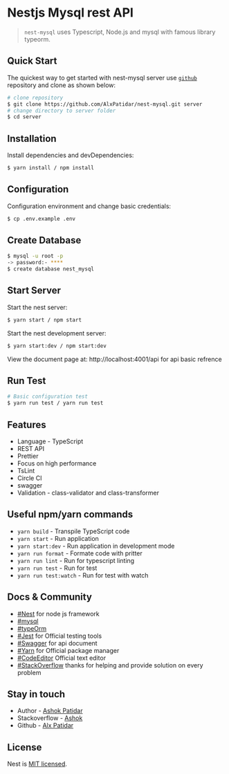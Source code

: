 # Nestjs Mysql rest API

 > `nest-mysql` uses Typescript, Node.js and mysql with famous library typeorm.


## Quick Start

  The quickest way to get started with nest-mysql server use [`github`](https://github.com/AlxPatidar/nest-mysql.git) repository and clone as shown below:

```bash
# clone repository
$ git clone https://github.com/AlxPatidar/nest-mysql.git server
# change directory to server folder
$ cd server
```
## Installation
Install dependencies and devDependencies:
```bash
$ yarn install / npm install
```
## Configuration
Configuration environment and change basic credentials:
```bash
$ cp .env.example .env
```
## Create Database
```bash
$ mysql -u root -p
-> password:- ****
$ create database nest_mysql
```

## Start Server

Start the nest server:
```bash
$ yarn start / npm start
```
Start the nest development server:

```bash
$ yarn start:dev / npm start:dev
```
  
  View the document page at: http://localhost:4001/api for api basic refrence

## Run Test
  
```bash
# Basic configuration test
$ yarn run test / yarn run test
```

## Features
  * Language - TypeScript
  * REST API
  * Prettier
  * Focus on high performance
  * TsLint
  * Circle CI
  * swagger
  * Validation - class-validator and class-transformer

## Useful npm/yarn commands

  * `yarn build` - Transpile TypeScript code
  * `yarn start` - Run application
  * `yarn start:dev` - Run application in development mode
  * `yarn run format` - Formate code with pritter
  * `yarn run lint` - Run for typescript linting
  * `yarn run test` - Run for test
  * `yarn run test:watch` - Run for test with watch
  
  
## Docs & Community

  * [#Nest](https://nestjs.com/) for node js framework
  * [#mysql](https://www.mysql.com/) 
  * [#typeOrm](http://typeorm.io/) 
  * [#Jest](https://jestjs.io/) for Official testing tools
  * [#Swagger](https://swagger.io/) for api document
  * [#Yarn](https://yarnpkg.com/lang/en/) for Official package manager
  * [#CodeEditor](https://code.visualstudio.com/) Official text editor
  * [#StackOverflow](https://stackoverflow.com) thanks for helping and provide solution on every problem 


## Stay in touch

- Author - [Ashok Patidar](https://github.com/AlxPatidar)
- Stackoverflow - [Ashok](https://stackoverflow.com/users/10893484/ashok)
- Github - [Alx Patidar](https://github.com/AlxPatidar)

## License
  Nest is [MIT licensed](LICENSE).
